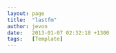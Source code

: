 ```yaml
---
layout: page
title:  "lastfm"
author: jevon
date:   2013-01-07 02:32:18 +1300
tags:   [Template]
---
```


<img src="/w/img/socialmedia/lastfm-16x16.png" width="16" height="16" style="vertical-align: text-bottom;">
